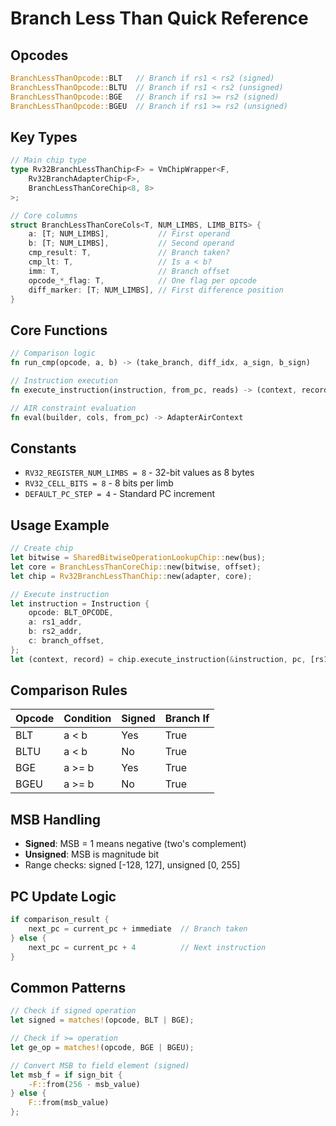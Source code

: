 # Branch Less Than Quick Reference

## Opcodes
```rust
BranchLessThanOpcode::BLT   // Branch if rs1 < rs2 (signed)
BranchLessThanOpcode::BLTU  // Branch if rs1 < rs2 (unsigned)
BranchLessThanOpcode::BGE   // Branch if rs1 >= rs2 (signed)
BranchLessThanOpcode::BGEU  // Branch if rs1 >= rs2 (unsigned)
```

## Key Types
```rust
// Main chip type
type Rv32BranchLessThanChip<F> = VmChipWrapper<F, 
    Rv32BranchAdapterChip<F>,
    BranchLessThanCoreChip<8, 8>
>;

// Core columns
struct BranchLessThanCoreCols<T, NUM_LIMBS, LIMB_BITS> {
    a: [T; NUM_LIMBS],           // First operand
    b: [T; NUM_LIMBS],           // Second operand
    cmp_result: T,               // Branch taken?
    cmp_lt: T,                   // Is a < b?
    imm: T,                      // Branch offset
    opcode_*_flag: T,            // One flag per opcode
    diff_marker: [T; NUM_LIMBS], // First difference position
}
```

## Core Functions
```rust
// Comparison logic
fn run_cmp(opcode, a, b) -> (take_branch, diff_idx, a_sign, b_sign)

// Instruction execution
fn execute_instruction(instruction, from_pc, reads) -> (context, record)

// AIR constraint evaluation
fn eval(builder, cols, from_pc) -> AdapterAirContext
```

## Constants
- `RV32_REGISTER_NUM_LIMBS = 8` - 32-bit values as 8 bytes
- `RV32_CELL_BITS = 8` - 8 bits per limb
- `DEFAULT_PC_STEP = 4` - Standard PC increment

## Usage Example
```rust
// Create chip
let bitwise = SharedBitwiseOperationLookupChip::new(bus);
let core = BranchLessThanCoreChip::new(bitwise, offset);
let chip = Rv32BranchLessThanChip::new(adapter, core);

// Execute instruction
let instruction = Instruction {
    opcode: BLT_OPCODE,
    a: rs1_addr,
    b: rs2_addr, 
    c: branch_offset,
};
let (context, record) = chip.execute_instruction(&instruction, pc, [rs1_val, rs2_val])?;
```

## Comparison Rules
| Opcode | Condition | Signed | Branch If |
|--------|-----------|--------|-----------|
| BLT    | a < b     | Yes    | True      |
| BLTU   | a < b     | No     | True      |
| BGE    | a >= b    | Yes    | True      |
| BGEU   | a >= b    | No     | True      |

## MSB Handling
- **Signed**: MSB = 1 means negative (two's complement)
- **Unsigned**: MSB is magnitude bit
- Range checks: signed [-128, 127], unsigned [0, 255]

## PC Update Logic
```rust
if comparison_result {
    next_pc = current_pc + immediate  // Branch taken
} else {
    next_pc = current_pc + 4          // Next instruction
}
```

## Common Patterns
```rust
// Check if signed operation
let signed = matches!(opcode, BLT | BGE);

// Check if >= operation  
let ge_op = matches!(opcode, BGE | BGEU);

// Convert MSB to field element (signed)
let msb_f = if sign_bit {
    -F::from(256 - msb_value)
} else {
    F::from(msb_value)
};
```